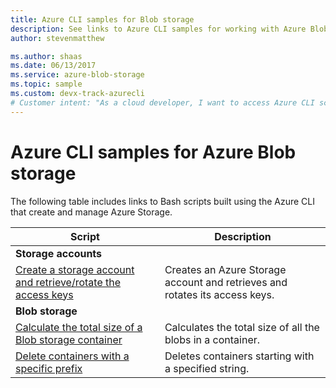 ```yaml
---
title: Azure CLI samples for Blob storage
description: See links to Azure CLI samples for working with Azure Blob Storage, such as creating a storage account, deleting containers with a specific prefix, and more.
author: stevenmatthew

ms.author: shaas
ms.date: 06/13/2017
ms.service: azure-blob-storage
ms.topic: sample 
ms.custom: devx-track-azurecli
# Customer intent: "As a cloud developer, I want to access Azure CLI scripts for Blob storage management, so that I can efficiently create storage accounts and perform tasks like calculating container sizes and deleting specific containers."
---
```


# Azure CLI samples for Azure Blob storage

The following table includes links to Bash scripts built using the Azure CLI that create and manage Azure Storage.

| Script | Description |
|---|---|
|**Storage accounts**||
| [Create a storage account and retrieve/rotate the access keys](../scripts/storage-common-rotate-account-keys-cli.md) | Creates an Azure Storage account and retrieves and rotates its access keys. |
|**Blob storage**||
| [Calculate the total size of a Blob storage container](../scripts/storage-blobs-container-calculate-size-cli.md) | Calculates the total size of all the blobs in a container. |
| [Delete containers with a specific prefix](../scripts/storage-blobs-container-delete-by-prefix-cli.md) | Deletes containers starting with a specified string. |
